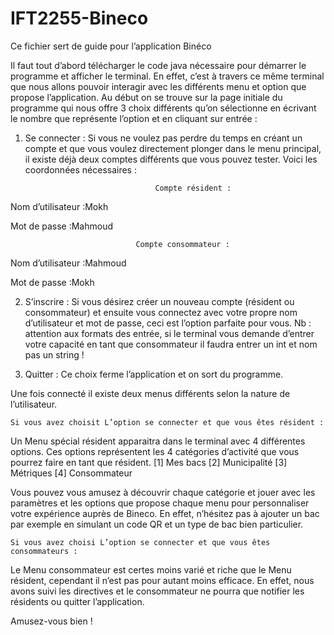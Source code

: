 # IFT2255-Bineco
Ce fichier sert de guide pour l’application Binéco

Il faut tout d’abord télécharger le code java nécessaire pour démarrer le programme et afficher le terminal.
 En effet, c’est à travers ce même terminal que nous allons pouvoir interagir avec les différents menu et option que propose l’application.
Au début on se trouve sur la page initiale du programme qui nous offre 3 choix différents qu’on sélectionne en écrivant le nombre
que représente l’option et en cliquant sur entrée :

1. Se connecter :
  Si vous ne voulez pas perdre du temps en créant un compte et que vous voulez directement plonger dans le menu principal, il existe déjà deux comptes
différents que vous pouvez tester. Voici les coordonnées nécessaires : 

									Compte résident : 
Nom d’utilisateur :Mokh

Mot de passe :Mahmoud

								Compte consommateur : 
 Nom d’utilisateur :Mahmoud
	
 Mot de passe :Mokh
    
2. S’inscrire :
Si vous désirez créer un nouveau compte (résident ou consommateur) et ensuite vous connectez avec votre propre nom d’utilisateur et mot de passe, ceci
est l’option parfaite pour vous.
Nb : attention aux formats des entrée, si le terminal vous demande d’entrer votre capacité en tant que consommateur il faudra entrer un int et nom pas un string !  

0. Quitter : 
Ce choix ferme l’application et on sort du programme.

Une fois connecté il existe deux menus différents selon la nature de l’utilisateur. 

    Si vous avez choisit L’option se connecter et que vous êtes résident :
Un Menu spécial résident apparaitra dans le terminal avec 4 différentes options. Ces options représentent les 4 catégories
d’activité que vous pourrez faire en tant que résident.
[1] Mes bacs
[2] Municipalité
[3] Métriques
[4] Consommateur

  Vous pouvez vous amusez à découvrir chaque catégorie et jouer avec les paramètres et les options que propose chaque
menu pour personnaliser votre expérience auprès de Bineco. En effet, n’hésitez pas à ajouter un bac par exemple en simulant
un code QR et un type de bac bien particulier. 

    Si vous avez choisi L’option se connecter et que vous êtes consommateurs :
Le Menu consommateur est certes moins varié et riche que le Menu résident, cependant il n’est pas pour autant moins efficace.
En effet, nous avons suivi les directives et le consommateur ne pourra que notifier les résidents ou quitter l’application. 

Amusez-vous bien ! 
